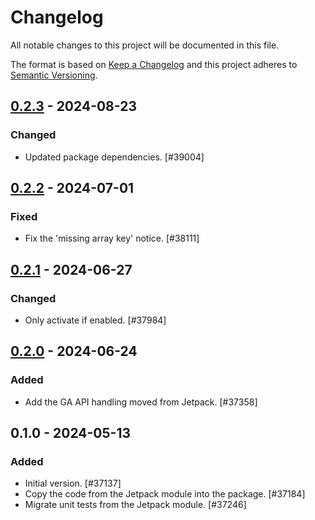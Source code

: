 # Changelog

All notable changes to this project will be documented in this file.

The format is based on [Keep a Changelog](https://keepachangelog.com/en/1.0.0/)
and this project adheres to [Semantic Versioning](https://semver.org/spec/v2.0.0.html).

## [0.2.3] - 2024-08-23
### Changed
- Updated package dependencies. [#39004]

## [0.2.2] - 2024-07-01
### Fixed
- Fix the 'missing array key' notice. [#38111]

## [0.2.1] - 2024-06-27
### Changed
- Only activate if enabled. [#37984]

## [0.2.0] - 2024-06-24
### Added
- Add the GA API handling moved from Jetpack. [#37358]

## 0.1.0 - 2024-05-13
### Added
- Initial version. [#37137]
- Copy the code from the Jetpack module into the package. [#37184]
- Migrate unit tests from the Jetpack module. [#37246]

[0.2.3]: https://github.com/Automattic/jetpack-google-analytics/compare/v0.2.2...v0.2.3
[0.2.2]: https://github.com/Automattic/jetpack-google-analytics/compare/v0.2.1...v0.2.2
[0.2.1]: https://github.com/Automattic/jetpack-google-analytics/compare/v0.2.0...v0.2.1
[0.2.0]: https://github.com/Automattic/jetpack-google-analytics/compare/v0.1.0...v0.2.0

